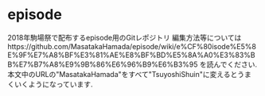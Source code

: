 # episode
2018年駒場祭で配布するepisode用のGitレポジトリ
編集方法等についてはhttps://github.com/MasatakaHamada/episode/wiki/e%CF%80isode%E5%8E%9F%E7%A8%BF%E3%81%AE%E8%BF%BD%E5%8A%A0%E3%83%BB%E7%B7%A8%E9%9B%86%E6%96%B9%E6%B3%95
を読んでください.本文中のURLの"MasatakaHamada"をすべて"TsuyoshiShuin"に変えるとうまくいくようになっています.
